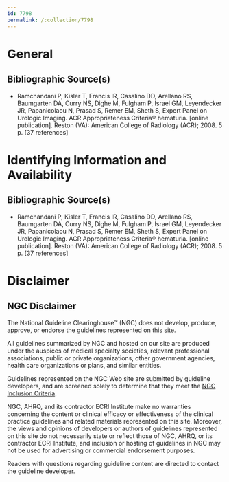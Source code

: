 ```yaml
---
id: 7798
permalink: /:collection/7798
---
```


# General

## Bibliographic Source(s)

- Ramchandani P, Kisler T, Francis IR, Casalino DD, Arellano RS, Baumgarten DA, Curry NS, Dighe M, Fulgham P, Israel GM, Leyendecker JR, Papanicolaou N, Prasad S, Remer EM, Sheth S, Expert Panel on Urologic Imaging. ACR Appropriateness Criteria® hematuria. [online publication]. Reston (VA): American College of Radiology (ACR); 2008. 5 p. [37 references]

# Identifying Information and Availability

## Bibliographic Source(s)

- Ramchandani P, Kisler T, Francis IR, Casalino DD, Arellano RS, Baumgarten DA, Curry NS, Dighe M, Fulgham P, Israel GM, Leyendecker JR, Papanicolaou N, Prasad S, Remer EM, Sheth S, Expert Panel on Urologic Imaging. ACR Appropriateness Criteria® hematuria. [online publication]. Reston (VA): American College of Radiology (ACR); 2008. 5 p. [37 references]

# Disclaimer

## NGC Disclaimer

The National Guideline Clearinghouse™ (NGC) does not develop, produce, approve, or endorse the guidelines represented on this site.

All guidelines summarized by NGC and hosted on our site are produced under the auspices of medical specialty societies, relevant professional associations, public or private organizations, other government agencies, health care organizations or plans, and similar entities.

Guidelines represented on the NGC Web site are submitted by guideline developers, and are screened solely to determine that they meet the [NGC Inclusion Criteria](/help-and-about/summaries/inclusion-criteria).

NGC, AHRQ, and its contractor ECRI Institute make no warranties concerning the content or clinical efficacy or effectiveness of the clinical practice guidelines and related materials represented on this site. Moreover, the views and opinions of developers or authors of guidelines represented on this site do not necessarily state or reflect those of NGC, AHRQ, or its contractor ECRI Institute, and inclusion or hosting of guidelines in NGC may not be used for advertising or commercial endorsement purposes.

Readers with questions regarding guideline content are directed to contact the guideline developer.

